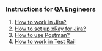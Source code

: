 ### Instructions for QA Engineers
1. [How to work in Jira?](https://www.youtube.com/playlist?list=PLfr6LOJGZNQWPbhAHCrM03FH2hhlr0V-l)
2. [How to set up xRay for Jira?](https://youtu.be/lSpEKSmtaKM)
3. [How to use Postman?](https://youtube.com/playlist?list=PLfr6LOJGZNQVcm4TNcrD_gKerc85pdw6d&si=Jcbx-zExGewKnbop)
4. [How to work in Test Rail](https://youtube.com/playlist?list=PLfr6LOJGZNQV2SWeFEuX-Qw6RnxD4XzSs&si=QXfEQ_Icm6MfzJr3)

